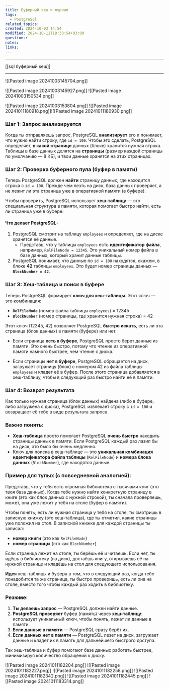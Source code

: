 ```yaml
---
title: Буферный кеш и журнал
tags:
  - PostgreSql
related_topics: 
created: 2024-10-03 14:54
modified: 2024-10-11T18:33:54+03:00
questions: 
notes: 
links: 
---
```


----
[[sql буферный кеш]]

---


![[Pasted image 20241003145704.png]]

![[Pasted image 20241003145927.png]]
![[Pasted image 20241003150534.png]]

![[Pasted image 20241003153804.png]]
![[Pasted image 20241011180918.png]]![[Pasted image 20241011180930.png]]

 ### Шаг 1: Запрос анализируется

Когда ты отправляешь запрос, PostgreSQL **анализирует** его и понимает, что нужно найти строку, где `id = 100`. Чтобы это сделать, PostgreSQL определяет, **в какой странице** данных (блоке) хранится нужная строка. Таблицы в базе данных делятся на **страницы** (размер каждой страницы по умолчанию — 8 КБ), и твои данные хранятся на этих страницах.

### Шаг 2: Проверка буферного пула (буфер в памяти)

Теперь PostgreSQL должен **найти** страницу данных, где находится строка с `id = 100`. Прежде чем лезть на диск, база данных проверяет, а не лежит ли эта страница уже в оперативной памяти (в буфере).

Чтобы проверить, PostgreSQL использует **хеш-таблицу** — это специальная структура в памяти, которая помогает быстро найти, есть ли страница уже в буфере.

#### Что делает PostgreSQL:

1. PostgreSQL смотрит на таблицу `employees` и определяет, где на диске хранятся её данные.
    - Представь, что у таблицы `employees` есть **идентификатор файла**, например, `RelFileNode = 12345`. Это уникальный номер файла в базе данных, который хранит данные таблицы.
2. PostgreSQL понимает, что данные по `id = 100` находятся, скажем, в блоке **42** таблицы `employees`. Это будет номер страницы данных — **`BlockNumber = 42`**.

### Шаг 3: Хеш-таблица и поиск в буфере

Теперь PostgreSQL формирует **ключ для хеш-таблицы**. Этот ключ — это комбинация:

- **`RelFileNode`** (номер файла таблицы `employees`) = 12345
- **`BlockNumber`** (номер страницы, где хранится нужная строка) = 42

Этот ключ (12345, 42) позволяет PostgreSQL **быстро искать**, есть ли эта страница (блок данных) в памяти (буфере) или нет.

- Если страница **есть в буфере**, PostgreSQL просто берет данные из памяти. Это очень быстро, потому что чтение из оперативной памяти намного быстрее, чем чтение с диска.
    
- Если страницы **нет в буфере**, PostgreSQL обращается на диск, загружает страницу (блок) с номером 42 из файла таблицы `employees` и кладет её в буфер. После этого страница добавляется в хеш-таблицу, чтобы в следующий раз быстро найти её в памяти.
    

### Шаг 4: Возврат результата

Как только нужная страница (блок данных) найдена (либо в буфере, либо загружена с диска), PostgreSQL извлекает строку с `id = 100` и возвращает её тебе в виде результата запроса.

### Важно понять:

- **Хеш-таблица** просто помогает PostgreSQL **очень быстро** находить страницы данных в памяти. Если PostgreSQL каждый раз лазил бы на диск, это было бы очень медленно.
- Ключ для поиска в хеш-таблице — это **уникальная комбинация идентификатора файла таблицы** (`RelFileNode`) и **номера блока данных** (`BlockNumber`), где находятся данные.

### Пример для тупых (с повседневной аналогией):

Представь, что у тебя есть огромная библиотека с тысячами книг (это твоя база данных). Когда тебе нужно найти конкретную страницу в книге (это как блок данных с нужной строкой), ты сначала проверяешь, может, она уже лежит у тебя на столе (буфер в памяти).

Чтобы понять, есть ли нужная страница у тебя на столе, ты смотришь в записную книжку (это хеш-таблица), где ты отметил, какие страницы уже положил на стол. В записной книжке для каждой страницы ты записал:

- **номер книги** (это как `RelFileNode`)
- **номер страницы** (это как `BlockNumber`)

Если страница лежит на столе, ты берёшь её и читаешь. Если нет, ты идёшь в библиотеку (на диск), достаёшь книгу, открываешь её на нужной странице и кладёшь на стол для следующего использования.

**Идея** хеш-таблицы и буфера в том, что в следующий раз, когда тебе понадобится та же страница, ты быстро проверишь, есть ли она на столе, вместо того чтобы каждый раз ходить в библиотеку.

### Резюме:

1. **Ты делаешь запрос** — PostgreSQL должен найти данные.
2. **PostgreSQL проверяет** буфер (память) через **хеш-таблицу**: использует уникальный ключ, чтобы понять, лежат ли данные в памяти.
3. **Если данные в памяти** — PostgreSQL сразу берёт их.
4. **Если данных нет в памяти** — PostgreSQL лезет на диск, загружает данные и кладет их в память для дальнейшего быстрого доступа.

Так хеш-таблица и буфер помогают базе данных работать быстрее, минимизируя количество обращений к диску.


![[Pasted image 20241011182204.png]]
 ![[Pasted image 20241011182227.png]]
 ![[Pasted image 20241011182258.png]]
 ![[Pasted image 20241011182342.png]]
 ![[Pasted image 20241011182445.png]]
 ![[Pasted image 20241011183314.png]]
 